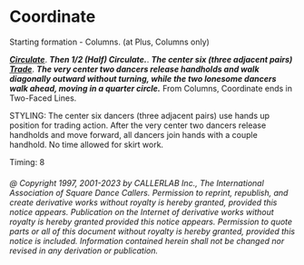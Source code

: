 
# Coordinate

Starting formation - Columns. (at Plus, Columns only)

***[Circulate](../b1/circulate.md)***.
***Then 1/2 (Half) Circulate.***.
***The center six (three adjacent
pairs) [Trade](../b2/trade.md)***.
***The very center two dancers release handholds and walk
diagonally outward without turning, while the two lonesome dancers
walk ahead, moving in a quarter circle.***
From Columns, Coordinate ends in Two-Faced Lines.

STYLING: The center six dancers (three adjacent pairs) use  hands up position for trading action. After the very center two dancers release handholds and move forward, all dancers join hands with a  couple handhold. No time allowed for skirt work.

Timing: 8

###### @ Copyright 1997, 2001-2023 by CALLERLAB Inc., The International Association of Square Dance Callers. Permission to reprint, republish, and create derivative works without royalty is hereby granted, provided this notice appears. Publication on the Internet of derivative works without royalty is hereby granted provided this notice appears. Permission to quote parts or all of this document without royalty is hereby granted, provided this notice is included. Information contained herein shall not be changed nor revised in any derivation or publication.
